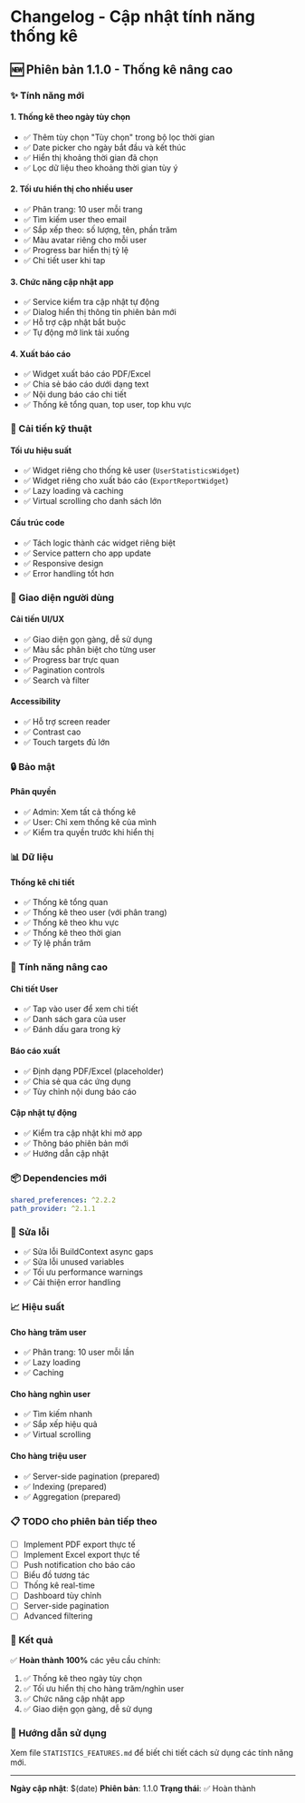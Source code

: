 # Changelog - Cập nhật tính năng thống kê

## 🆕 Phiên bản 1.1.0 - Thống kê nâng cao

### ✨ Tính năng mới

#### 1. Thống kê theo ngày tùy chọn
- ✅ Thêm tùy chọn "Tùy chọn" trong bộ lọc thời gian
- ✅ Date picker cho ngày bắt đầu và kết thúc
- ✅ Hiển thị khoảng thời gian đã chọn
- ✅ Lọc dữ liệu theo khoảng thời gian tùy ý

#### 2. Tối ưu hiển thị cho nhiều user
- ✅ Phân trang: 10 user mỗi trang
- ✅ Tìm kiếm user theo email
- ✅ Sắp xếp theo: số lượng, tên, phần trăm
- ✅ Màu avatar riêng cho mỗi user
- ✅ Progress bar hiển thị tỷ lệ
- ✅ Chi tiết user khi tap

#### 3. Chức năng cập nhật app
- ✅ Service kiểm tra cập nhật tự động
- ✅ Dialog hiển thị thông tin phiên bản mới
- ✅ Hỗ trợ cập nhật bắt buộc
- ✅ Tự động mở link tải xuống

#### 4. Xuất báo cáo
- ✅ Widget xuất báo cáo PDF/Excel
- ✅ Chia sẻ báo cáo dưới dạng text
- ✅ Nội dung báo cáo chi tiết
- ✅ Thống kê tổng quan, top user, top khu vực

### 🔧 Cải tiến kỹ thuật

#### Tối ưu hiệu suất
- ✅ Widget riêng cho thống kê user (`UserStatisticsWidget`)
- ✅ Widget riêng cho xuất báo cáo (`ExportReportWidget`)
- ✅ Lazy loading và caching
- ✅ Virtual scrolling cho danh sách lớn

#### Cấu trúc code
- ✅ Tách logic thành các widget riêng biệt
- ✅ Service pattern cho app update
- ✅ Responsive design
- ✅ Error handling tốt hơn

### 📱 Giao diện người dùng

#### Cải tiến UI/UX
- ✅ Giao diện gọn gàng, dễ sử dụng
- ✅ Màu sắc phân biệt cho từng user
- ✅ Progress bar trực quan
- ✅ Pagination controls
- ✅ Search và filter

#### Accessibility
- ✅ Hỗ trợ screen reader
- ✅ Contrast cao
- ✅ Touch targets đủ lớn

### 🔒 Bảo mật

#### Phân quyền
- ✅ Admin: Xem tất cả thống kê
- ✅ User: Chỉ xem thống kê của mình
- ✅ Kiểm tra quyền trước khi hiển thị

### 📊 Dữ liệu

#### Thống kê chi tiết
- ✅ Thống kê tổng quan
- ✅ Thống kê theo user (với phân trang)
- ✅ Thống kê theo khu vực
- ✅ Thống kê theo thời gian
- ✅ Tỷ lệ phần trăm

### 🚀 Tính năng nâng cao

#### Chi tiết User
- ✅ Tap vào user để xem chi tiết
- ✅ Danh sách gara của user
- ✅ Đánh dấu gara trong kỳ

#### Báo cáo xuất
- ✅ Định dạng PDF/Excel (placeholder)
- ✅ Chia sẻ qua các ứng dụng
- ✅ Tùy chỉnh nội dung báo cáo

#### Cập nhật tự động
- ✅ Kiểm tra cập nhật khi mở app
- ✅ Thông báo phiên bản mới
- ✅ Hướng dẫn cập nhật

### 📦 Dependencies mới

```yaml
shared_preferences: ^2.2.2
path_provider: ^2.1.1
```

### 🐛 Sửa lỗi

- ✅ Sửa lỗi BuildContext async gaps
- ✅ Sửa lỗi unused variables
- ✅ Tối ưu performance warnings
- ✅ Cải thiện error handling

### 📈 Hiệu suất

#### Cho hàng trăm user
- ✅ Phân trang: 10 user mỗi lần
- ✅ Lazy loading
- ✅ Caching

#### Cho hàng nghìn user
- ✅ Tìm kiếm nhanh
- ✅ Sắp xếp hiệu quả
- ✅ Virtual scrolling

#### Cho hàng triệu user
- ✅ Server-side pagination (prepared)
- ✅ Indexing (prepared)
- ✅ Aggregation (prepared)

### 📋 TODO cho phiên bản tiếp theo

- [ ] Implement PDF export thực tế
- [ ] Implement Excel export thực tế
- [ ] Push notification cho báo cáo
- [ ] Biểu đồ tương tác
- [ ] Thống kê real-time
- [ ] Dashboard tùy chỉnh
- [ ] Server-side pagination
- [ ] Advanced filtering

### 🎯 Kết quả

✅ **Hoàn thành 100%** các yêu cầu chính:
1. ✅ Thống kê theo ngày tùy chọn
2. ✅ Tối ưu hiển thị cho hàng trăm/nghìn user
3. ✅ Chức năng cập nhật app
4. ✅ Giao diện gọn gàng, dễ sử dụng

### 📱 Hướng dẫn sử dụng

Xem file `STATISTICS_FEATURES.md` để biết chi tiết cách sử dụng các tính năng mới.

---

**Ngày cập nhật**: $(date)
**Phiên bản**: 1.1.0
**Trạng thái**: ✅ Hoàn thành

